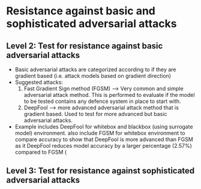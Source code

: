# Resistance against basic and sophisticated adversarial attacks

## Level 2: Test for resistance against basic adversarial attacks
- Basic adversarial attacks are categorized according to if they are gradient based (i.e. attack models based on gradient direction)
- Suggested attacks:
  1. Fast Gradient Sign method (FGSM) --> Very common and simple adversarial attack method. This is performed to evaluate if 
     the model to be tested contains any defence system in place to start with.
  2. DeepFool --> more advanced adversarial attack method that is gradient based. Used to test for more advanced but basic 
     adversarial attacks.
- Example includes DeepFool for whitebox and blackbox (using surrogate model) environment. also include FGSM for whitebox environment to compare accuracy to show that DeepFool is more advanced than FGSM as it DeepFool reduces model accuracy by a larger percentage (2.57%) compared to FGSM (


## Level 3: Test for resistance against sophisticated adversarial attacks
